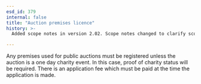 ```yaml
---
esd_id: 379
internal: false
title: "Auction premises licence"
history: >-
  Added scope notes in version 2.02. Scope notes changed to clarify scope in version 3.00. Term name changed from 'Licence - auction premises' to 'Licences - auction premises' in version 3.00. Name changed to 'Auction premises licence' in version 4.00.

---
```


Any premises used for public auctions must be registered unless the auction is a one day charity event. In this case, proof of charity status will be required. There is an application fee which must be paid at the time the application is made.

